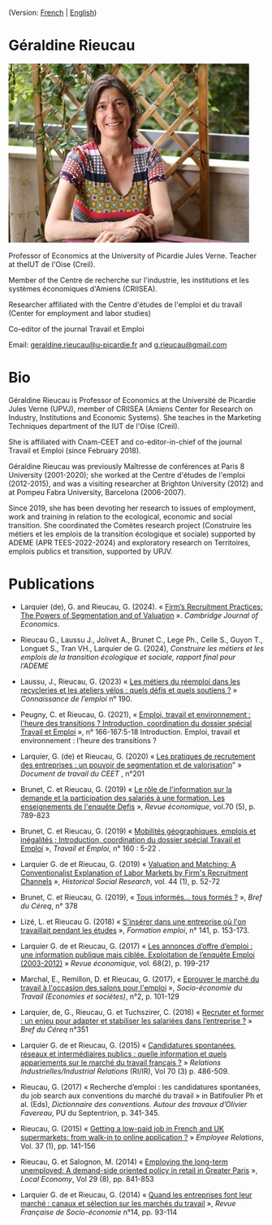 (Version: [French](README.md) | [English](README_en.md))

# Géraldine Rieucau

![](OIP.jpeg)


Professor of Economics at the University of Picardie Jules Verne. Teacher at theIUT de l'Oise (Creil).

Member of the Centre de recherche sur l'industrie, les institutions et les systèmes économiques d'Amiens (CRIISEA).

Researcher affiliated with the Centre d'études de l'emploi et du travail (Center for employment and labor studies)

Co-editor of the journal Travail et Emploi

Email: geraldine.rieucau@u-picardie.fr and g.rieucau@gmail.com

# Bio

Géraldine Rieucau is Professor of Economics at the Université de Picardie Jules Verne (UPVJ), member of CRIISEA (Amiens Center for Research on Industry, Institutions and Economic Systems). She teaches in the Marketing Techniques department of the IUT de l'Oise (Creil). 

She is affiliated with Cnam-CEET and co-editor-in-chief of the journal Travail et Emploi (since February 2018). 

Géraldine Rieucau was previously Maîtresse de conférences at Paris 8 University (2001-2020); she worked at the Centre d'études de l'emploi (2012-2015), and was a visiting researcher at Brighton University (2012) and at Pompeu Fabra University, Barcelona (2006-2007).

Since 2019, she has been devoting her research to issues of employment, work and training in relation to the ecological, economic and social transition. She coordinated the Comètes research project (Construire les métiers et les emplois de la transition écologique et sociale) supported by ADEME (APR TEES-2022-2024) and exploratory research on Territoires, emplois publics et transition, supported by UPJV.


# Publications 

- Larquier (de), G. and Rieucau, G. (2024). «  [Firm’s Recruitment Practices: The Powers of Segmentation and of Valuation](https://conventions.hypotheses.org/22398)  ». _Cambridge Journal of Economics_. 

- Rieucau G., Laussu J., Jolivet A., Brunet C., Lege Ph., Celle S., Guyon T., Longuet S., Tran VH., Larquier de G. (2024), _Construire les métiers et les emplois de la transition écologique et sociale, rapport final pour l’ADEME_ 

- Laussu, J., Rieucau, G. (2023) « [Les métiers du réemploi dans les recycleries et les ateliers vélos : quels défis et quels soutiens ?](https://shs.hal.science/halshs-04152442/document) »  _Connaissance de l’emploi_ n° 190.  

- Peugny, C. et Rieucau, G. (2021), « [Emploi, travail et environnement : l'heure des transitions ? Introduction, coordination du dossier spécial Travail et Emploi](https://shs.cairn.info/revue-travail-et-emploi-2021-3-page-5?lang=fr)  », n° 166-167:5-18 Introduction. Emploi, travail et environnement : l’heure des transitions ?  

- Larquier, G. (de) et Rieucau, G. (2020) «  [Les pratiques de recrutement des entreprises : un pouvoir de segmentation et de valorisation](https://shs.hal.science/halshs-02470474/file/Doc201_pratiques-de-recrutement-des-entreprises.pdf)"  » _Document de travail du CEET_ , n°201

- Brunet, C. et Rieucau, G. (2019) «  [Le rôle de l'information sur la demande et la participation des salariés à une formation. Les enseignements de l'enquête Defis](https://shs.cairn.info/revue-economique-2019-5-page-751?lang=fr&ref=doi)  », _Revue économique_, vol.70 (5), p. 789-823

- Brunet, C. et Rieucau, G. (2019) «  [Mobilités géographiques, emplois et inégalités ; Introduction, coordination du dossier spécial Travail et Emploi](https://shs.cairn.info/revue-travail-et-emploi-2019-4-page-5?lang=fr) », _Travail et Emploi_, n° 160 : 5-22 .

- Larquier G. de et Rieucau, G. (2019) «  [Valuation and Matching: A Conventionalist Explanation of Labor Markets by Firm's Recruitment Channels](https://www.ssoar.info/ssoar/bitstream/handle/document/61234/ssoar-hsr-2019-1-larquier_et_al-Valuation_and_Matching_A_Conventionalist.pdf;jsessionid=AC044C16F1DD1F2CD7B737E0D6FFBE87?sequence=1)  », _Historical Social Research_, vol. 44 (1), p. 52-72

- Brunet, C. et Rieucau, G. (2019), «  [Tous informés... tous formés ?](https://www.cereq.fr/en/node/9556)  », _Bref du Céreq_, n° 378

- Lizé, L. et Rieucau G. (2018) «  [S'insérer dans une entreprise où l'on travaillait pendant les études](https://shs.cairn.info/revue-formation-emploi-2018-1-page-153?lang=fr)  », _Formation emploi_, n° 141, p. 153-173‪. 

- Larquier G. de et Rieucau, G. (2017) «  [Les annonces d’offre d’emploi : une information publique mais ciblée. Exploitation de l’enquête Emploi (2003-2012)](https://shs.cairn.info/revue-economique-2017-2-page-199?lang=fr)  » _Revue économique_, vol. 68(2), p. 199-217

- Marchal, E., Remillon, D. et Rieucau, G. (2017), «  [Eprouver le marché du travail à l'occasion des salons pour l'emploi](https://classiques-garnier.com/socio-economie-du-travail-2017-n-2-le-marche-du-travail-comme-objet-de-croyances-et-de-representations-eprouver-le-marche-du-travail-dans-les-salons-de-l-emploi.html)  », _Socio-économie du Travail (Economies et sociétes)_, n°2, p. 101-129

- Larquier, de, G., Rieucau, G. et Tuchszirer, C. (2016) « [Recruter et former : un enjeu pour adapter et stabiliser les salariées dans l’entreprise ?](https://www.cereq.fr/en/node/8965) » _Bref du Céreq_ n°351

- Larquier G. de et Rieucau, G. (2015) « [Candidatures spontanées, réseaux et intermédiaires publics : quelle information et quels appariements sur le marché du travail français ?](https://www.erudit.org/fr/revues/ri/2015-v70-n3-ri02101/1033407ar.pdf) » _Relations Industrielles/Industrial Relations_ (RI/IR), Vol 70 (3) p. 486-509.

- Rieucau, G. (2017) « Recherche d’emploi : les candidatures spontanées, du job search aux conventions du marché du travail » in Batifoulier Ph et al. (Eds), _Dictionnaire des conventions. Autour des travaux d’Olivier Favereau_, PU du Septentrion, p. 341-345.

- Rieucau, G. (2015) «  [Getting a low-paid job in French and UK supermarkets: from walk-in to online application ?](https://www.emerald.com/insight/content/doi/10.1108/ER-03-2014-0022/full/html) » _Employee Relations_, Vol. 37 (1), pp. 141-156

- Rieucau, G. et Salognon, M. (2014) «  [Employing the long-term unemployed: A demand-side oriented policy in retail in Greater Paris](https://journals.sagepub.com/doi/10.1177/0269094214558792)  », _Local Economy_, Vol 29 (8), pp. 841-853

- Larquier G. de et Rieucau, G. (2014) « [Quand les entreprises font leur marché : canaux et sélection sur les marchés du travail](https://www.cairn.info/revue-francaise-de-socio-economie-2014-2-page-93.htm) », _Revue Française de Socio-économie_ n°14, pp. 93-114 
